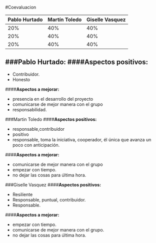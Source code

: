#Coevaluacion

|Pablo Hurtado | Martín Toledo | Giselle Vasquez|
|--|--|--|
|20%|40%|40%|
|20%|40%|40%|
|20%|40%|40%|

###Pablo Hurtado:
####**Aspectos positivos:**
- 
- Contribuidor.
- Honesto

####**Aspectos a mejorar:**
- presencia en el desarrollo del proyecto
- comunicarse de mejor manera con el grupo
- responsabilidad.


###Martin Toledo
####**Aspectos positivos:**
- responsable,contribuidor
- positivo
- responsable, toma la iniciativa, cooperador, él única que avanza un poco con anticipación.

####**Aspectos a mejorar:**
- comunicarse de mejor manera con el grupo
- empezar con tiempo.
- no dejar las cosas para última hora.


###Giselle Vasquez
####**Aspectos positivos:**
- Resiliente
- Responsable, puntual, contribuidor.
- Responsable.

####**Aspectos a mejorar:**
- empezar con tiempo.
- comunicarse de mejor manera con el grupo.
- no dejar las cosas para última hora.

